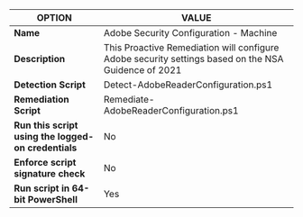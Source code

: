 |**OPTION**|**VALUE**|
--- | --- |
|**Name**|Adobe Security Configuration - Machine|
|**Description**|This Proactive Remediation will configure Adobe security settings based on the NSA Guidence of 2021|
|**Detection Script**|Detect-AdobeReaderConfiguration.ps1|
|**Remediation Script**|Remediate-AdobeReaderConfiguration.ps1|
|**Run this script using the logged-on credentials**|No|
|**Enforce script signature check**|No|
|**Run script in 64-bit PowerShell**|Yes|